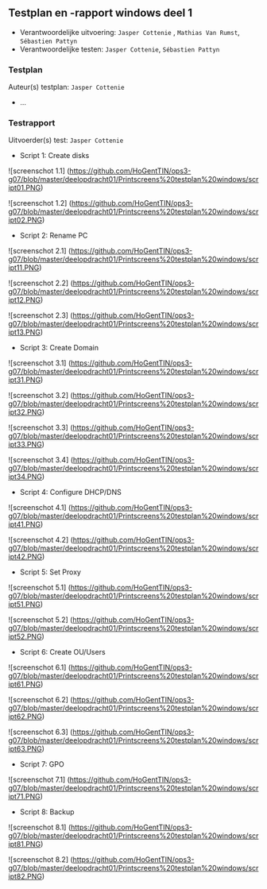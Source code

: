 ## Testplan en -rapport windows deel 1

* Verantwoordelijke uitvoering: `Jasper Cottenie` , `Mathias Van Rumst`, `Sébastien Pattyn`
* Verantwoordelijke testen: `Jasper Cottenie`, `Sébastien Pattyn`

### Testplan

Auteur(s) testplan: `Jasper Cottenie`

- ...

### Testrapport

Uitvoerder(s) test: `Jasper Cottenie`

- Script 1: Create disks

![screenschot 1.1] (https://github.com/HoGentTIN/ops3-g07/blob/master/deelopdracht01/Printscreens%20testplan%20windows/script01.PNG)

![screenschot 1.2] (https://github.com/HoGentTIN/ops3-g07/blob/master/deelopdracht01/Printscreens%20testplan%20windows/script02.PNG)

- Script 2: Rename PC

![screenschot 2.1] (https://github.com/HoGentTIN/ops3-g07/blob/master/deelopdracht01/Printscreens%20testplan%20windows/script11.PNG)

![screenschot 2.2] (https://github.com/HoGentTIN/ops3-g07/blob/master/deelopdracht01/Printscreens%20testplan%20windows/script12.PNG)

![screenschot 2.3] (https://github.com/HoGentTIN/ops3-g07/blob/master/deelopdracht01/Printscreens%20testplan%20windows/script13.PNG)

- Script 3: Create Domain

![screenschot 3.1] (https://github.com/HoGentTIN/ops3-g07/blob/master/deelopdracht01/Printscreens%20testplan%20windows/script31.PNG)

![screenschot 3.2] (https://github.com/HoGentTIN/ops3-g07/blob/master/deelopdracht01/Printscreens%20testplan%20windows/script32.PNG)

![screenschot 3.3] (https://github.com/HoGentTIN/ops3-g07/blob/master/deelopdracht01/Printscreens%20testplan%20windows/script33.PNG)

![screenschot 3.4] (https://github.com/HoGentTIN/ops3-g07/blob/master/deelopdracht01/Printscreens%20testplan%20windows/script34.PNG)

- Script 4: Configure DHCP/DNS

![screenschot 4.1] (https://github.com/HoGentTIN/ops3-g07/blob/master/deelopdracht01/Printscreens%20testplan%20windows/script41.PNG)

![screenschot 4.2] (https://github.com/HoGentTIN/ops3-g07/blob/master/deelopdracht01/Printscreens%20testplan%20windows/script42.PNG)

- Script 5: Set Proxy

![screenschot 5.1] (https://github.com/HoGentTIN/ops3-g07/blob/master/deelopdracht01/Printscreens%20testplan%20windows/script51.PNG)

![screenschot 5.2] (https://github.com/HoGentTIN/ops3-g07/blob/master/deelopdracht01/Printscreens%20testplan%20windows/script52.PNG)

- Script 6: Create OU/Users

![screenschot 6.1] (https://github.com/HoGentTIN/ops3-g07/blob/master/deelopdracht01/Printscreens%20testplan%20windows/script61.PNG)

![screenschot 6.2] (https://github.com/HoGentTIN/ops3-g07/blob/master/deelopdracht01/Printscreens%20testplan%20windows/script62.PNG)

![screenschot 6.3] (https://github.com/HoGentTIN/ops3-g07/blob/master/deelopdracht01/Printscreens%20testplan%20windows/script63.PNG)

- Script 7: GPO

![screenschot 7.1] (https://github.com/HoGentTIN/ops3-g07/blob/master/deelopdracht01/Printscreens%20testplan%20windows/script71.PNG)

- Script 8: Backup

![screenschot 8.1] (https://github.com/HoGentTIN/ops3-g07/blob/master/deelopdracht01/Printscreens%20testplan%20windows/script81.PNG)

![screenschot 8.2] (https://github.com/HoGentTIN/ops3-g07/blob/master/deelopdracht01/Printscreens%20testplan%20windows/script82.PNG)

